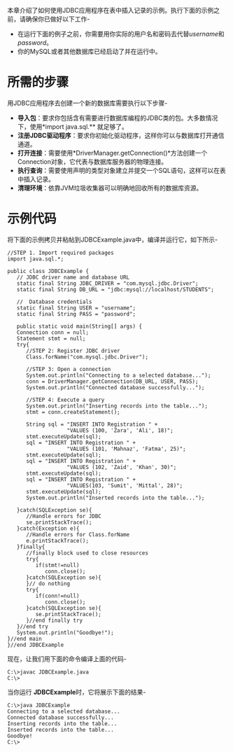 本章介绍了如何使用JDBC应用程序在表中插入记录的示例。执行下面的示例之前，请确保你已做好以下工作-

- 在运行下面的例子之前，你需要用你实际的用户名和密码去代替*username*和*password*。
- 你的MySQL或者其他数据库已经启动了并在运行中。

# 所需的步骤 #

用JDBC应用程序去创建一个新的数据库需要执行以下步骤-

- **导入包**：要求你包括含有需要进行数据库编程的JDBC类的包。大多数情况下，使用*import java.sql.** 就足够了。
- **注册JDBC驱动程序**：要求你初始化驱动程序，这样你可以与数据库打开通信通道。
- **打开连接**：需要使用*DriverManager.getConnection()*方法创建一个Connection对象，它代表与数据库服务器的物理连接。
- **执行查询**：需要使用声明的类型对象建立并提交一个SQL语句，这样可以在表中插入记录。
- **清理环境**：依靠JVM垃圾收集器可以明确地回收所有的数据库资源。

# 示例代码 #

将下面的示例拷贝并粘帖到JDBCExample.java中，编译并运行它，如下所示-

```
//STEP 1. Import required packages
import java.sql.*;

public class JDBCExample {
   // JDBC driver name and database URL
   static final String JDBC_DRIVER = "com.mysql.jdbc.Driver";  
   static final String DB_URL = "jdbc:mysql://localhost/STUDENTS";

   //  Database credentials
   static final String USER = "username";
   static final String PASS = "password";
   
   public static void main(String[] args) {
   Connection conn = null;
   Statement stmt = null;
   try{
      //STEP 2: Register JDBC driver
      Class.forName("com.mysql.jdbc.Driver");

      //STEP 3: Open a connection
      System.out.println("Connecting to a selected database...");
      conn = DriverManager.getConnection(DB_URL, USER, PASS);
      System.out.println("Connected database successfully...");
      
      //STEP 4: Execute a query
      System.out.println("Inserting records into the table...");
      stmt = conn.createStatement();
      
      String sql = "INSERT INTO Registration " +
                   "VALUES (100, 'Zara', 'Ali', 18)";
      stmt.executeUpdate(sql);
      sql = "INSERT INTO Registration " +
                   "VALUES (101, 'Mahnaz', 'Fatma', 25)";
      stmt.executeUpdate(sql);
      sql = "INSERT INTO Registration " +
                   "VALUES (102, 'Zaid', 'Khan', 30)";
      stmt.executeUpdate(sql);
      sql = "INSERT INTO Registration " +
                   "VALUES(103, 'Sumit', 'Mittal', 28)";
      stmt.executeUpdate(sql);
      System.out.println("Inserted records into the table...");

   }catch(SQLException se){
      //Handle errors for JDBC
      se.printStackTrace();
   }catch(Exception e){
      //Handle errors for Class.forName
      e.printStackTrace();
   }finally{
      //finally block used to close resources
      try{
         if(stmt!=null)
            conn.close();
      }catch(SQLException se){
      }// do nothing
      try{
         if(conn!=null)
            conn.close();
      }catch(SQLException se){
         se.printStackTrace();
      }//end finally try
   }//end try
   System.out.println("Goodbye!");
}//end main
}//end JDBCExample
```

现在，让我们用下面的命令编译上面的代码-

```
C:\>javac JDBCExample.java
C:\>
```

当你运行 **JDBCExample**时，它将展示下面的结果-

```
C:\>java JDBCExample
Connecting to a selected database...
Connected database successfully...
Inserting records into the table...
Inserted records into the table...
Goodbye!
C:\>
```